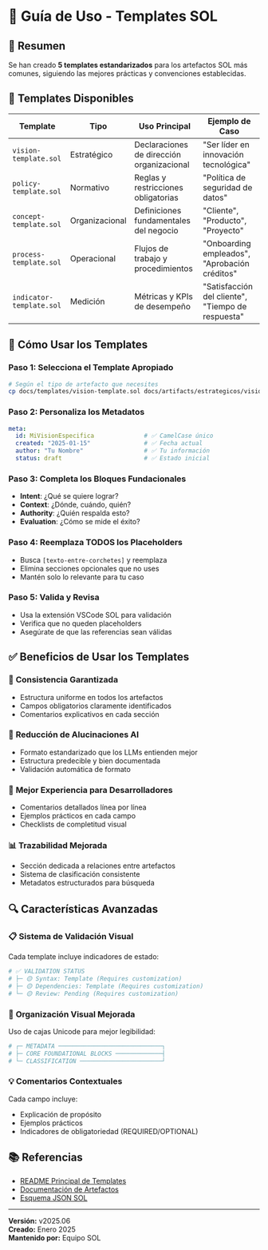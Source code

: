 # 📖 Guía de Uso - Templates SOL

## 🎯 Resumen

Se han creado **5 templates estandarizados** para los artefactos SOL más comunes, siguiendo las mejores prácticas y convenciones establecidas.

## 📁 Templates Disponibles

| Template | Tipo | Uso Principal | Ejemplo de Caso |
|----------|------|---------------|-----------------|
| `vision-template.sol` | Estratégico | Declaraciones de dirección organizacional | "Ser líder en innovación tecnológica" |
| `policy-template.sol` | Normativo | Reglas y restricciones obligatorias | "Política de seguridad de datos" |
| `concept-template.sol` | Organizacional | Definiciones fundamentales del negocio | "Cliente", "Producto", "Proyecto" |
| `process-template.sol` | Operacional | Flujos de trabajo y procedimientos | "Onboarding empleados", "Aprobación créditos" |
| `indicator-template.sol` | Medición | Métricas y KPIs de desempeño | "Satisfacción del cliente", "Tiempo de respuesta" |

## 🚀 Cómo Usar los Templates

### Paso 1: Selecciona el Template Apropiado
```bash
# Según el tipo de artefacto que necesites
cp docs/templates/vision-template.sol docs/artifacts/estrategicos/vision/mi-vision.sol
```

### Paso 2: Personaliza los Metadatos
```yaml
meta:
  id: MiVisionEspecifica              # ✅ CamelCase único
  created: "2025-01-15"               # ✅ Fecha actual
  author: "Tu Nombre"                 # ✅ Tu información
  status: draft                       # ✅ Estado inicial
```

### Paso 3: Completa los Bloques Fundacionales
- **Intent**: ¿Qué se quiere lograr?
- **Context**: ¿Dónde, cuándo, quién?
- **Authority**: ¿Quién respalda esto?
- **Evaluation**: ¿Cómo se mide el éxito?

### Paso 4: Reemplaza TODOS los Placeholders
- Busca `[texto-entre-corchetes]` y reemplaza
- Elimina secciones opcionales que no uses
- Mantén solo lo relevante para tu caso

### Paso 5: Valida y Revisa
- Usa la extensión VSCode SOL para validación
- Verifica que no queden placeholders
- Asegúrate de que las referencias sean válidas

## ✅ Beneficios de Usar los Templates

### 🎯 **Consistencia Garantizada**
- Estructura uniforme en todos los artefactos
- Campos obligatorios claramente identificados
- Comentarios explicativos en cada sección

### 🧠 **Reducción de Alucinaciones AI**
- Formato estandarizado que los LLMs entienden mejor
- Estructura predecible y bien documentada
- Validación automática de formato

### 👥 **Mejor Experiencia para Desarrolladores**
- Comentarios detallados línea por línea
- Ejemplos prácticos en cada campo
- Checklists de completitud visual

### 📊 **Trazabilidad Mejorada**
- Sección dedicada a relaciones entre artefactos
- Sistema de clasificación consistente
- Metadatos estructurados para búsqueda

## 🔍 Características Avanzadas

### 📋 **Sistema de Validación Visual**
Cada template incluye indicadores de estado:
```yaml
# ✅ VALIDATION STATUS
# ├─ 🟡 Syntax: Template (Requires customization)
# ├─ 🟡 Dependencies: Template (Requires customization)
# └─ 🟡 Review: Pending (Requires customization)
```

### 🎨 **Organización Visual Mejorada**
Uso de cajas Unicode para mejor legibilidad:
```yaml
# ┌─ METADATA ─────────────────────────────┐
# ├─ CORE FOUNDATIONAL BLOCKS ─────────────┤
# └─ CLASSIFICATION ───────────────────────┘
```

### 💡 **Comentarios Contextuales**
Cada campo incluye:
- Explicación de propósito
- Ejemplos prácticos
- Indicadores de obligatoriedad (REQUIRED/OPTIONAL)

## 📚 Referencias

- [README Principal de Templates](./README.md)
- [Documentación de Artefactos](../artifacts/README.md)
- [Esquema JSON SOL](../../extension/schemas/sol-schema.json)

---
**Versión:** v2025.06  
**Creado:** Enero 2025  
**Mantenido por:** Equipo SOL 